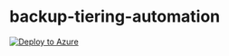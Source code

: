 # backup-tiering-automation


[![Deploy to Azure](http://azuredeploy.net/deploybutton.png)](https://portal.azure.com/#create/Microsoft.Template/uri/https%3A%2F%2Fraw.githubusercontent.com%2Fseb07-cloud%2Fazure-policy%2Fmain%2Ftagging-prod%2Fbackup-tiering%2Fbackup-tier-tagging%2Fazurepolicy.json)
